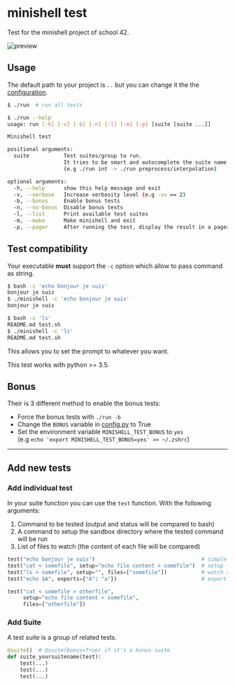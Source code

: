 # minishell test

Test for the minishell project of school 42.

![preview](preview.gif)

## Usage

The default path to your project is `..` but you can change it the the [configuration](src/config.py).

```sh
$ ./run  # run all tests

$ ./run --help
usage: run [-h] [-v] [-b] [-n] [-l] [-m] [-p] [suite [suite ...]]

Minishell test

positional arguments:
  suite           Test suites/group to run.
                  It tries to be smart and autocomplete the suite name
                  (e.g ./run int -> ./run preprocess/interpolation)

optional arguments:
  -h, --help      show this help message and exit
  -v, --verbose   Increase verbosity level (e.g -vv == 2)
  -b, --bonus     Enable bonus tests
  -n, --no-bonus  Disable bonus tests
  -l, --list      Print available test suites
  -m, --make      Make minishell and exit
  -p, --pager     After running the test, display the result in a pager of your choice
```

## Test compatibility

Your executable **must** support the `-c` option which allow to pass command as string.

```sh
$ bash -c 'echo bonjour je suis'
bonjour je suis
$ ./minishell -c 'echo bonjour je suis'
bonjour je suis

$ bash -c 'ls'
README.md test.sh
$ ./minishell -c 'ls'
README.md test.sh
```

This allows you to set the prompt to whatever you want.

This test works with python >= 3.5.

## Bonus

Their is 3 different method to enable the bonus tests:

* Force the bonus tests with `./run -b`
* Change the `BONUS` variable in [config.py](src/config.py) to True
* Set the environment variable `MINISHELL_TEST_BONUS` to `yes`  
  (e.g `echo 'export MINISHELL_TEST_BONUS=yes' >> ~/.zshrc`)

---

## Add new tests

### Add individual test

In your suite function you can use the `test` function. With the following arguments:

1. Command to be tested (output and status will be compared to bash)
2. A command to setup the sandbox directory where the tested command will be run
3. List of files to watch (the content of each file will be compared)

```python
test("echo bonjour je suis")                                  # simple command
test("cat < somefile", setup="echo file content > somefile")  # setup
test("ls > somefile", setup="", files=["somefile"])           # watch a file
test("echo $A", exports={"A": "a"})                           # export variables in the environment

test("cat < somefile > otherfile",
     setup="echo file content > somefile",
     files=["otherfile"])
```

### Add Suite

A test suite is a group of related tests.

```python
@suite()  # @suite(bonus=True) if it's a bonus suite
def suite_yoursuitename(test):
    test(...)
    test(...)
    test(...)
```
